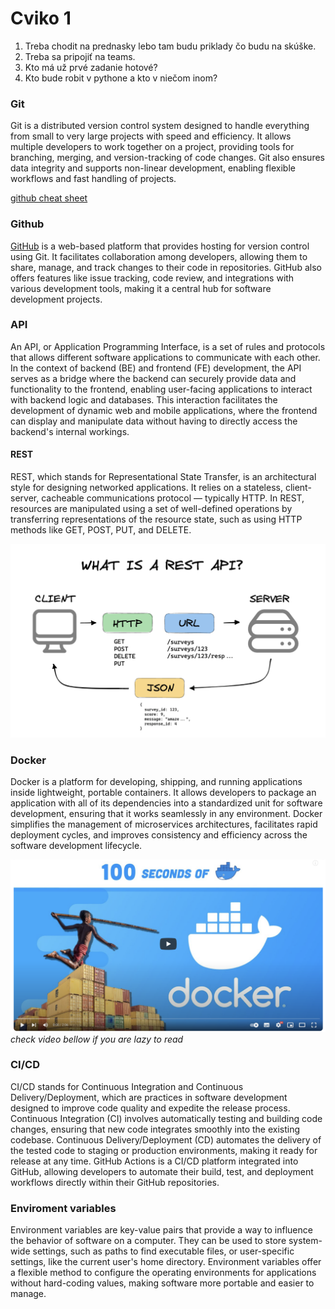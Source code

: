 # Cviko 1

1. Treba chodit na prednasky lebo tam budu priklady čo budu na skúške. 
2. Treba sa pripojiť na teams.
3. Kto má už prvé zadanie hotové?
4. Kto bude robit v pythone a kto v niečom inom?

### Git

Git is a distributed version control system designed to handle everything from small to very large projects with speed and efficiency. It allows multiple developers to work together on a project, providing tools for branching, merging, and version-tracking of code changes. Git also ensures data integrity and supports non-linear development, enabling flexible workflows and fast handling of projects.

[github cheat sheet](https://education.github.com/git-cheat-sheet-education.pdf)

### Github

[GitHub](https://github.com/) is a web-based platform that provides hosting for version control using Git. It facilitates collaboration among developers, allowing them to share, manage, and track changes to their code in repositories. GitHub also offers features like issue tracking, code review, and integrations with various development tools, making it a central hub for software development projects.

### API 

An API, or Application Programming Interface, is a set of rules and protocols that allows different software applications to communicate with each other. In the context of backend (BE) and frontend (FE) development, the API serves as a bridge where the backend can securely provide data and functionality to the frontend, enabling user-facing applications to interact with backend logic and databases. This interaction facilitates the development of dynamic web and mobile applications, where the frontend can display and manipulate data without having to directly access the backend's internal workings.

#### REST

REST, which stands for Representational State Transfer, is an architectural style for designing networked applications. It relies on a stateless, client-server, cacheable communications protocol — typically HTTP. In REST, resources are manipulated using a set of well-defined operations by transferring representations of the resource state, such as using HTTP methods like GET, POST, PUT, and DELETE.

![REST setup](./assets/rest.png)

### Docker

Docker is a platform for developing, shipping, and running applications inside lightweight, portable containers. It allows developers to package an application with all of its dependencies into a standardized unit for software development, ensuring that it works seamlessly in any environment. Docker simplifies the management of microservices architectures, facilitates rapid deployment cycles, and improves consistency and efficiency across the software development lifecycle.


[![docker 100sec](./assets/docker.png)](https://www.youtube.com/watch?v=Gjnup-PuquQ)
*check video bellow if you are lazy to read*

### CI/CD

CI/CD stands for Continuous Integration and Continuous Delivery/Deployment, which are practices in software development designed to improve code quality and expedite the release process. Continuous Integration (CI) involves automatically testing and building code changes, ensuring that new code integrates smoothly into the existing codebase. Continuous Delivery/Deployment (CD) automates the delivery of the tested code to staging or production environments, making it ready for release at any time. GitHub Actions is a CI/CD platform integrated into GitHub, allowing developers to automate their build, test, and deployment workflows directly within their GitHub repositories.

### Enviroment variables

Environment variables are key-value pairs that provide a way to influence the behavior of software on a computer. They can be used to store system-wide settings, such as paths to find executable files, or user-specific settings, like the current user's home directory. Environment variables offer a flexible method to configure the operating environments for applications without hard-coding values, making software more portable and easier to manage.